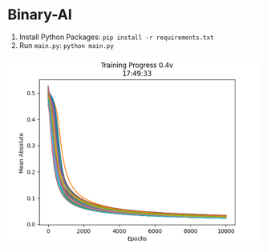 # Binary-AI
1. Install Python Packages:
`pip install -r requirements.txt`
2. Run `main.py`:
`python main.py`

![alt text](https://github.com/NoNFake/Binary-AI/blob/master/plots/17%3A48training_plot.png)
